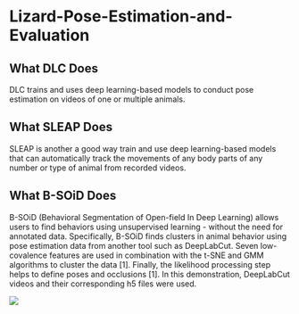 # Lizard-Pose-Estimation-and-Evaluation

## What DLC Does

DLC trains and uses deep learning-based models to conduct pose estimation on videos of one or multiple animals.

## What SLEAP Does

SLEAP is another a good way train and use deep learning-based models that can automatically track the movements of any body parts of any number or type of animal from recorded videos.  

## What B-SOiD Does

B-SOiD (Behavioral Segmentation of Open-field In Deep Learning) allows users to find behaviors using unsupervised learning - without the need for annotated data. Specifically, B-SOiD finds clusters in animal behavior using pose estimation data from another tool such as DeepLabCut. Seven low-covalence features are used in combination with the t-SNE and GMM algorithms to cluster the data [1]. Finally, the likelihood processing step helps to define poses and occlusions [1]. In this demonstration, DeepLabCut videos and their corresponding h5 files were used. 

![](https://github.com/Human-Augment-Analytics/Lizard-Pose-Estimation-and-Evaluation/blob/main/B-SOiD/Sample%20Gifs/example-side-by-side-shortened.gif)
